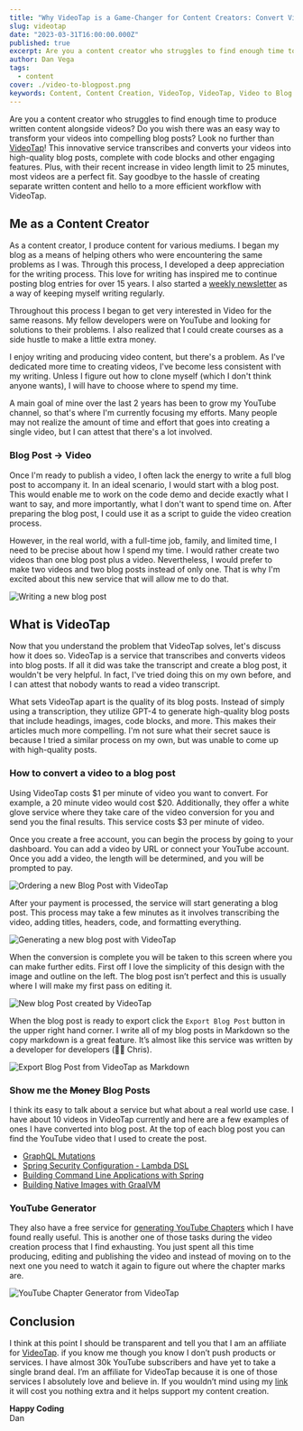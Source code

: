 ```yaml
---
title: "Why VideoTap is a Game-Changer for Content Creators: Convert Videos to Blog Posts in Minutes!"
slug: videotap
date: "2023-03-31T16:00:00.000Z"
published: true
excerpt: Are you a content creator who struggles to find enough time to produce written content alongside videos? Do you wish there was an easy way to transform your videos into compelling blog posts? Look no further than VideoTap!
author: Dan Vega
tags:
  - content
cover: ./video-to-blogpost.png
keywords: Content, Content Creation, VideoTop, VideoTap, Video to Blog Post, GPT-4
---
```


Are you a content creator who struggles to find enough time to produce written content alongside videos? Do you wish there was an easy way to transform your videos into compelling blog posts? Look no further than [VideoTap](https://videotapit.com/?via=dan)! This innovative service transcribes and converts your videos into high-quality blog posts, complete with code blocks and other engaging features. Plus, with their recent increase in video length limit to 25 minutes, most videos are a perfect fit. Say goodbye to the hassle of creating separate written content and hello to a more efficient workflow with VideoTap.

## Me as a Content Creator

As a content creator, I produce content for various mediums. I began my blog as a means of helping others who were encountering the same problems as I was. Through this process, I developed a deep appreciation for the writing process. This love for writing has inspired me to continue posting blog entries for over 15 years. I also started a [weekly newsletter](https://www.danvega.dev/newsletter/) as a way of keeping myself writing regularly.

Throughout this process I began to get very interested in Video for the same reasons. My fellow developers were on YouTube and looking for solutions to their problems. I also realized that I could create courses as a side hustle to make a little extra money.

I enjoy writing and producing video content, but there's a problem. As I've dedicated more time to creating videos, I've become less consistent with my writing. Unless I figure out how to clone myself (which I don't think anyone wants), I will have to choose where to spend my time.

A main goal of mine over the last 2 years has been to grow my YouTube channel, so that's where I'm currently focusing my efforts. Many people may not realize the amount of time and effort that goes into creating a single video, but I can attest that there's a lot involved.

### Blog Post → Video

Once I'm ready to publish a video, I often lack the energy to write a full blog post to accompany it. In an ideal scenario, I would start with a blog post. This would enable me to work on the code demo and decide exactly what I want to say, and more importantly, what I don't want to spend time on. After preparing the blog post, I could use it as a script to guide the video creation process.

However, in the real world, with a full-time job, family, and limited time, I need to be precise about how I spend my time. I would rather create two videos than one blog post plus a video. Nevertheless, I would prefer to make two videos and two blog posts instead of only one. That is why I'm excited about this new service that will allow me to do that.

![Writing a new blog post](/images/blog/2023/03/31/photo-1504691342899-4d92b50853e1.jpeg)

## What is VideoTap

Now that you understand the problem that VideoTap solves, let's discuss how it does so. VideoTap is a service that transcribes and converts videos into blog posts. If all it did was take the transcript and create a blog post, it wouldn't be very helpful. In fact, I've tried doing this on my own before, and I can attest that nobody wants to read a video transcript.

What sets VideoTap apart is the quality of its blog posts. Instead of simply using a transcription, they utilize GPT-4 to generate high-quality blog posts that include headings, images, code blocks, and more. This makes their articles much more compelling. I'm not sure what their secret sauce is because I tried a similar process on my own, but was unable to come up with high-quality posts.

### How to convert a video to a blog post

Using VideoTap costs $1 per minute of video you want to convert. For example, a 20 minute video would cost $20. Additionally, they offer a white glove service where they take care of the video conversion for you and send you the final results. This service costs \$3 per minute of video.

Once you create a free account, you can begin the process by going to your dashboard. You can add a video by URL or connect your YouTube account. Once you add a video, the length will be determined, and you will be prompted to pay.

![Ordering a new Blog Post with VideoTap](/images/blog/2023/03/31/order-new-blog-posts.png)

After your payment is processed, the service will start generating a blog post. This process may take a few minutes as it involves transcribing the video, adding titles, headers, code, and formatting everything.

![Generating a new blog post with VideoTap](/images/blog/2023/03/31/generating-blog-post.png)

When the conversion is complete you will be taken to this screen where you can make further edits. First off I love the simplicity of this design with the image and outline on the left. The blog post isn’t perfect and this is usually where I will make my first pass on editing it.

![New blog Post created by VideoTap](/images/blog/2023/03/31/new-blog-post.png)

When the blog post is ready to export click the `Export Blog Post` button in the upper right hand corner. I write all of my blog posts in Markdown so the copy markdown is a great feature. It’s almost like this service was written by a developer for developers (👋🏻 Chris).

![Export Blog Post from VideoTap as Markdown](/images/blog/2023/03/31/export-blog-post.png)

### Show me the ~~Money~~ Blog Posts

I think its easy to talk about a service but what about a real world use case. I have about 10 videos in VideoTap currently and here are a few examples of ones I have converted into blog post. At the top of each blog post you can find the YouTube video that I used to create the post.

- [GraphQL Mutations](https://www.danvega.dev/blog/2023/03/20/graphql-mutations/)
- [Spring Security Configuration - Lambda DSL](https://www.danvega.dev/blog/2023/03/15/spring-security-lambda-dsl/)
- [Building Command Line Applications with Spring](https://www.danvega.dev/blog/2023/03/02/spring-shell-intro/)
- [Building Native Images with GraalVM](https://www.danvega.dev/blog/2023/02/03/native-images-graalvm/)

### YouTube Generator

They also have a free service for [generating YouTube Chapters](https://videotapit.com/youtube-chapters-generator?ref=dan) which I have found really useful. This is another one of those tasks during the video creation process that I find exhausting. You just spent all this time producing, editing and publishing the video and instead of moving on to the next one you need to watch it again to figure out where the chapter marks are.

![YouTube Chapter Generator from VideoTap](/images/blog/2023/03/31/youtube-chapter-generator.png)

## Conclusion

I think at this point I should be transparent and tell you that I am an affiliate for [VideoTap](https://videotapit.com/?via=dan). if you know me though you know I don’t push products or services. I have almost 30k YouTube subscribers and have yet to take a single brand deal. I’m an affiliate for VideoTap because it is one of those services I absolutely love and believe in. If you wouldn’t mind using my [link](https://videotapit.com/?via=dan) it will cost you nothing extra and it helps support my content creation.

<strong>Happy Coding</strong><br/>
Dan

